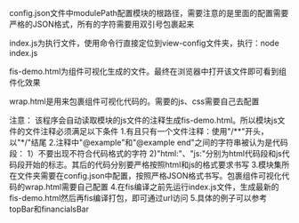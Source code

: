 config.json文件中modulePath配置模块的根路径，需要注意的是里面的配置需要严格的JSON格式，所有的字符需要用双引号包裹起来

index.js为执行文件，使用命令行直接定位到view-config文件夹，执行：node index.js

fis-demo.html为组件可视化生成的文件。最终在浏览器中打开该文件即可看到组件化效果

wrap.html是用来包裹组件可视化代码的。需要的js、css需要自己去配置

注意：
该程序会自动读取模块的js文件的注释生成fis-demo.html。所以模块js文件的文件注释必须满足以下条件
1.有且只有一个文件注释：使用"/**"开头，以"*/"结尾
2.注释中"@example"和"@example end"之间的字符串被认为是代码段：
	1）不要出现不符合代码格式的字符
	2)"html:"、"js:"分别为html代码段和js代码段开始的标志。其后的代码分别要严格按照html和js的格式要求书写
3.模块集所在文件夹需要在config.json中配置，按照严格JSON格式书写。包裹组件可视化代码的wrap.html需要自己配置
4.在fis编译之前先运行index.js文件，生成最新的fis-demo.html然后再fis编译打包，即可通过url访问
5.具体的例子可以参考topBar和financialsBar